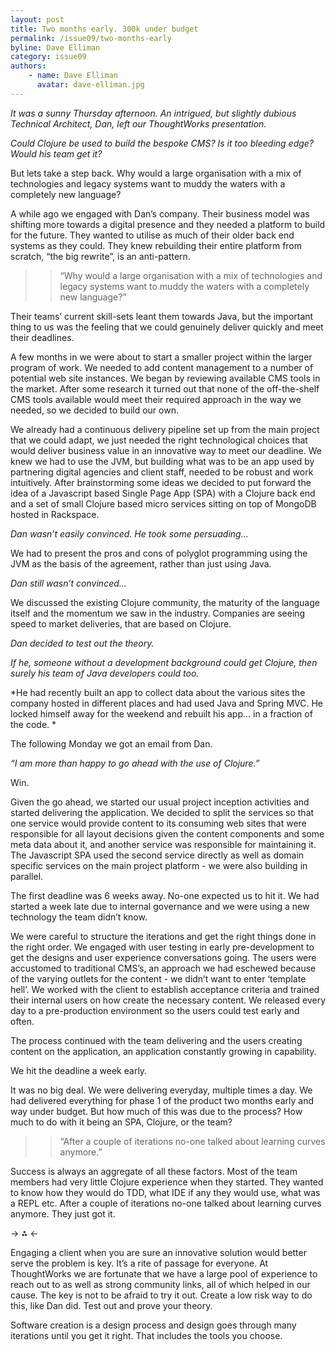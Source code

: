 ```yaml
---
layout: post
title: Two months early. 300k under budget
permalink: /issue09/two-months-early
byline: Dave Elliman
category: issue09
authors:
    - name: Dave Elliman
      avatar: dave-elliman.jpg
---
```


*It was a sunny Thursday afternoon. An intrigued, but slightly dubious Technical Architect, Dan, left our ThoughtWorks presentation.*

*Could Clojure be used to build the bespoke CMS? Is it too bleeding edge? Would his team get it?*

But lets take a step back. Why would a large organisation with a mix of technologies and legacy systems want to muddy the waters with a completely new language?

A while ago we engaged with Dan’s company. Their business model was shifting more towards a digital presence and they needed a platform to build for the future. They wanted to utilise as much of their older back end systems as they could. They knew rebuilding their entire platform from scratch, “the big rewrite”, is an anti-pattern.

>> “Why would a large organisation with a mix of technologies and legacy systems want to muddy the waters with a completely new language?”

Their teams’ current skill-sets leant them towards Java, but the important thing to us was the feeling that we could genuinely deliver quickly and meet their deadlines. 

A few months in we were about to start a smaller project within the larger program of work. We needed to add content management to a number of potential web site instances. We began by reviewing available CMS tools in the market. After some research it turned out that none of the off-the-shelf CMS tools available would meet their required approach in the way we needed, so we decided to build our own. 

We already had a continuous delivery pipeline set up from the main project that we could adapt, we just needed the right technological choices that would deliver business value in an innovative way to meet our deadline. We knew we had to use the JVM, but building what was to be an app used by partnering digital agencies and client staff, needed to be robust and work intuitively. After brainstorming some ideas we decided to put forward the idea of a Javascript based Single Page App (SPA) with a Clojure back end and a set of small Clojure based micro services sitting on top of MongoDB hosted in Rackspace. 

*Dan wasn’t easily convinced. He took some persuading...*

We had to present the pros and cons of polyglot programming using the JVM as the basis of the agreement, rather than just using Java. 

*Dan still wasn’t convinced...*

We discussed the existing Clojure community, the maturity of the language itself and the momentum we saw in the industry. Companies are seeing speed to market deliveries, that are based on Clojure. 

*Dan decided to test out the theory.*

*If he, someone without a development background could get Clojure, then surely his team of Java developers could too.*

*He had recently built an app to collect data about the various sites the company hosted in different places and had used Java and Spring MVC. He locked himself away for the weekend and rebuilt his app... in a fraction of the code. *

The following Monday we got an email from Dan.  

*“I am more than happy to go ahead with the use of Clojure.”*

Win.

Given the go ahead, we started our usual project inception activities and started delivering the application. We decided to split the services so that one service would provide content to its consuming web sites that were responsible for all layout decisions given the content components and some meta data about it, and another service was responsible for maintaining it. The Javascript SPA used the second service directly as well as domain specific services on the main project platform - we were also building in parallel. 

The first deadline was 6 weeks away. No-one expected us to hit it. We had started a week late due to internal governance and we were using a new technology the team didn’t know.

We were careful to structure the iterations and get the right things done in the right order. We engaged with user testing in early pre-development to get the designs and user experience conversations going. The users were accustomed to traditional CMS’s, an approach we had eschewed because of the varying outlets for the content - we didn’t want to enter ‘template hell’. We worked with the client to establish acceptance criteria and trained their internal users on how create the necessary content. We released every day to a pre-production environment so the users could test early and often.

The process continued with the team delivering and the users creating content on the application, an application constantly growing in capability. 

We hit the deadline a week early.

It was no big deal. We were delivering everyday, multiple times a day. We had delivered everything for phase 1 of the product two months early and way under budget. But how much of this was due to the process? How much to do with it being an SPA, Clojure, or the team? 

>> “After a couple of iterations no-one talked about learning curves anymore.”

Success is always an aggregate of all these factors. Most of the team members had very little Clojure experience when they started. They wanted to know how they would do TDD, what IDE if any they would use, what was a REPL etc. After a couple of iterations no-one talked about learning curves anymore. They just got it.

-> ⁂ <-

Engaging a client when you are sure an innovative solution would better serve the problem is key. It’s a rite of passage for everyone. At ThoughtWorks we are fortunate that we have a large pool of experience to reach out to as well as strong community links, all of which helped in our cause. The key is not to be afraid to try it out. Create a low risk way to do this, like Dan did. Test out and prove your theory. 

Software creation is a design process and design goes through many iterations until you get it right. That includes the tools you choose. 

